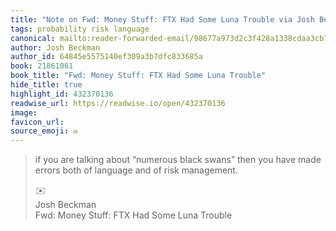 ```yaml
---
title: "Note on Fwd: Money Stuff: FTX Had Some Luna Trouble via Josh Beckman"
tags: probability risk language
canonical: mailto:reader-forwarded-email/98677a973d2c3f428a1338cdaa3cb7ec
author: Josh Beckman
author_id: 64845e5575140ef309a3b7dfc833685a
book: 21861061
book_title: "Fwd: Money Stuff: FTX Had Some Luna Trouble"
hide_title: true
highlight_id: 432370136
readwise_url: https://readwise.io/open/432370136
image: 
favicon_url: 
source_emoji: ✉️
---
```


> if you are talking about “numerous black swans” then you have made errors both of language and of risk management.
> <div class="quoteback-footer"><div class="quoteback-avatar"><span class="mini-emoji"> ✉️</span></div><div class="quoteback-metadata"><div class="metadata-inner"><span style="display:none">FROM:</span><div aria-label="Josh Beckman" class="quoteback-author"> Josh Beckman</div><div aria-label="Fwd: Money Stuff: FTX Had Some Luna Trouble" class="quoteback-title"> Fwd: Money Stuff: FTX Had Some Luna Trouble</div></div></div></div>